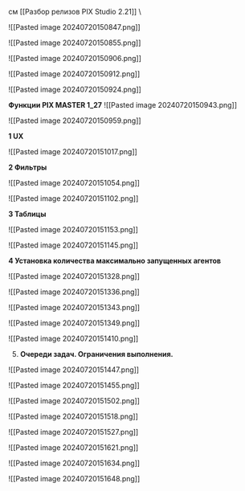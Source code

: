 



см [[Разбор релизов PIX Studio 2.21]]
\



![[Pasted image 20240720150847.png]]


![[Pasted image 20240720150855.png]]


![[Pasted image 20240720150906.png]]


![[Pasted image 20240720150912.png]]





![[Pasted image 20240720150924.png]]


**Функции PIX MASTER 1_27**
![[Pasted image 20240720150943.png]]



![[Pasted image 20240720150959.png]]

**1 UX**

![[Pasted image 20240720151017.png]]


**2 Фильтры**

![[Pasted image 20240720151054.png]]



![[Pasted image 20240720151102.png]]

**3 Таблицы**

![[Pasted image 20240720151153.png]]


![[Pasted image 20240720151145.png]]




**4 Установка количества максимально запущенных агентов**


![[Pasted image 20240720151328.png]]


![[Pasted image 20240720151336.png]]


![[Pasted image 20240720151343.png]]


![[Pasted image 20240720151349.png]]

![[Pasted image 20240720151410.png]]



5. **Очереди задач. Ограничения выполнения.**


![[Pasted image 20240720151447.png]]


![[Pasted image 20240720151455.png]]




![[Pasted image 20240720151502.png]]




![[Pasted image 20240720151518.png]]








![[Pasted image 20240720151527.png]]




![[Pasted image 20240720151621.png]]



![[Pasted image 20240720151634.png]]







![[Pasted image 20240720151648.png]]




